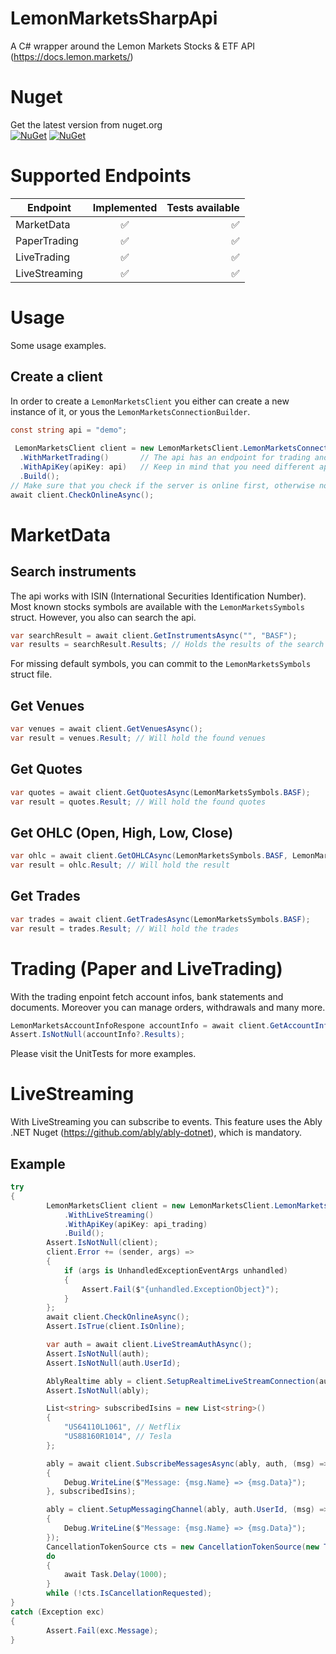 # LemonMarketsSharpApi
A C# wrapper around the Lemon Markets Stocks &amp; ETF API (https://docs.lemon.markets/)

# Nuget
Get the latest version from nuget.org<br>
[![NuGet](https://img.shields.io/nuget/v/LemonMarketsApiSharp.svg?style=flat-square&label=nuget)](https://www.nuget.org/packages/LemonMarketsApiSharp/)
[![NuGet](https://img.shields.io/nuget/dt/LemonMarketsApiSharp.svg)](https://www.nuget.org/packages/LemonMarketsApiSharp)

# Supported Endpoints

| Endpoint                            | Implemented  | Tests available  |
| ----------------------------------- |:------------:| ----------------:|
| MarketData                          | ✅           | ✅              |
| PaperTrading                        | ✅           | ✅              |
| LiveTrading                         | ✅           | ✅              |
| LiveStreaming                       | ✅           | ✅              |

# Usage
Some usage examples.

## Create a client
In order to create a `LemonMarketsClient` you either can create a new instance of it, or yous the `LemonMarketsConnectionBuilder`.

```cs 
const string api = "demo";
        
 LemonMarketsClient client = new LemonMarketsClient.LemonMarketsConnectionBuilder()
  .WithMarketTrading()       // The api has an endpoint for trading and market data api. Use one instance per api you want to use
  .WithApiKey(apiKey: api)   // Keep in mind that you need different api keys for marketdata and trading
  .Build();
// Make sure that you check if the server is online first, otherwise no requests will work!
await client.CheckOnlineAsync();
```

# MarketData

## Search instruments
The api works with ISIN (International Securities Identification Number). Most known stocks symbols are available with the `LemonMarketsSymbols` struct.
However, you also can search the api.

```cs
var searchResult = await client.GetInstrumentsAsync("", "BASF");
var results = searchResult.Results; // Holds the results of the search
```
For missing default symbols, you can commit to the `LemonMarketsSymbols` struct file.

## Get Venues

```cs
var venues = await client.GetVenuesAsync();
var result = venues.Result; // Will hold the found venues
```

## Get Quotes

```cs
var quotes = await client.GetQuotesAsync(LemonMarketsSymbols.BASF);
var result = quotes.Result; // Will hold the found quotes
```

## Get OHLC (Open, High, Low, Close)

```cs
var ohlc = await client.GetOHLCAsync(LemonMarketsSymbols.BASF, LemonMarketsIntervals.PerDay);
var result = ohlc.Result; // Will hold the result
```

## Get Trades

```cs
var trades = await client.GetTradesAsync(LemonMarketsSymbols.BASF);
var result = trades.Result; // Will hold the trades
```

# Trading (Paper and LiveTrading)
With the trading enpoint fetch account infos, bank statements and documents. Moreover you can manage orders, withdrawals and many more.

```cs
LemonMarketsAccountInfoRespone accountInfo = await client.GetAccountInformationAsync();
Assert.IsNotNull(accountInfo?.Results);
```

Please visit the UnitTests for more examples.

# LiveStreaming
With LiveStreaming you can subscribe to events. This feature uses the Ably .NET Nuget (https://github.com/ably/ably-dotnet), which is mandatory.

## Example

```cs
try
{
        LemonMarketsClient client = new LemonMarketsClient.LemonMarketsConnectionBuilder()
            .WithLiveStreaming()
            .WithApiKey(apiKey: api_trading)
            .Build();
        Assert.IsNotNull(client);
        client.Error += (sender, args) =>
        {
            if (args is UnhandledExceptionEventArgs unhandled)
            {
                Assert.Fail($"{unhandled.ExceptionObject}");
            }
        };
        await client.CheckOnlineAsync();
        Assert.IsTrue(client.IsOnline);

        var auth = await client.LiveStreamAuthAsync();
        Assert.IsNotNull(auth);
        Assert.IsNotNull(auth.UserId);

        AblyRealtime ably = client.SetupRealtimeLiveStreamConnection(auth);
        Assert.IsNotNull(ably);

        List<string> subscribedIsins = new List<string>()
        {
            "US64110L1061", // Netflix
            "US88160R1014", // Tesla
        };

        ably = await client.SubscribeMessagesAsync(ably, auth, (msg) =>
        {
            Debug.WriteLine($"Message: {msg.Name} => {msg.Data}");
        }, subscribedIsins);

        ably = client.SetupMessagingChannel(ably, auth.UserId, (msg) =>
        {
            Debug.WriteLine($"Message: {msg.Name} => {msg.Data}");
        });
        CancellationTokenSource cts = new CancellationTokenSource(new TimeSpan(0, 30, 0));
        do
        {
            await Task.Delay(1000);
        }
        while (!cts.IsCancellationRequested);
}
catch (Exception exc)
{
        Assert.Fail(exc.Message);
}
```
